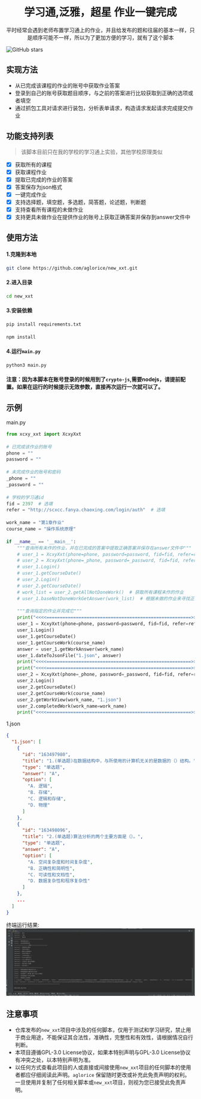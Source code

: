 <div align="center">
    <h1 align="center">
     学习通,泛雅，超星 作业一键完成
    </h1>
<p>平时经常会遇到老师布置学习通上的作业，并且给发布的题和往届的基本一样，只是顺序可能不一样，所以为了更加方便的学习，就有了这个脚本</p>
</div>

![GitHub stars](https://img.shields.io/github/stars/aglorice/new_xxt.svg)

## 实现方法
- 从已完成该课程的作业的账号中获取作业答案
- 登录到自己的账号获取题目顺序，与之前的答案进行比较获取到正确的选项或者填空
- 通过抓包工具对请求进行装包，分析表单请求，构造请求发起请求完成提交作业


## 功能支持列表
> 该脚本目前只在我的学校的学习通上实验，其他学校原理类似
* [x] 获取所有的课程
* [x] 获取课程作业
* [x] 提取已完成的作业的答案
* [x] 答案保存为json格式
* [x] 一键完成作业
* [x] 支持选择题，填空题，多选题，简答题，论述题，判断题
* [x] 支持查看所有课程的未做作业
* [x] 支持更具未做作业在提供作业的账号上获取正确答案并保存到answer文件中
## 使用方法
#### 1.克隆到本地
```bash
git clone https://github.com/aglorice/new_xxt.git
```

#### 2.进入目录
```bash
cd new_xxt
```
#### 3.安装依赖
```bash
pip install requirements.txt

npm install
```
#### 4.运行`main.py`
```bash
python3 main.py
```
#### 注意：因为本脚本在账号登录的时候用到了`crypto-js`,需要nodejs，请提前配置。如果在运行的时候提示无效参数，直接再次运行一次就可以了。

## 示例
main.py
```python
from xcxy_xxt import XcxyXxt

# 已完成该作业的账号
phone = ""
password = ""

# 未完成作业的账号和密码
_phone = ""
_password = ""

# 学校的学习通id
fid = 2397  # 选填
refer = "http://scxcc.fanya.chaoxing.com/login/auth"  # 选填

work_name = "第1章作业"
course_name = "操作系统原理"

if __name__ == '__main__':
    """查询所有未作的作业，并在已完成的答案中提取正确答案并保存在answer文件中"""
    # user_1 = XcxyXxt(phone=phone, password=password, fid=fid, refer=refer)
    # user_2 = XcxyXxt(phone=_phone, password=_password, fid=fid, refer=refer)
    # user_1.Login()
    # user_1.getCourseDate()
    # user_2.Login()
    # user_2.getCourseDate()
    # work_list = user_2.getAllNotDoneWork()  # 获取所有课程未作的作业
    # user_1.baseNotDoneWorkGetAnswer(work_list)  # 根据未做的作业来寻找正确的答案

    """查询指定的作业并完成它"""
    print("<<<<======================================================>>>>")
    user_1 = XcxyXxt(phone=phone, password=password, fid=fid, refer=refer)
    user_1.Login()
    user_1.getCourseDate()
    user_1.getCourseWork(course_name)
    answer = user_1.getWorkAnswer(work_name)
    user_1.dateToJsonFile("1.json", answer)
    print("<<<<======================================================>>>>\n\n\n")
    print("<<<<======================================================>>>>")
    user_2 = XcxyXxt(phone=_phone, password=_password, fid=fid, refer=refer)
    user_2.Login()
    user_2.getCourseDate()
    user_2.getCourseWork(course_name)
    user_2.getWorkView(work_name, "1.json")
    user_2.completedWork(work_name=work_name)
    print("<<<<======================================================>>>>")
```
1.json
```json
{
  "1.json": [
    {
      "id": "163497980",
      "title": "1.(单选题)在数据结构中，与所使用的计算机无关的是数据的（）结构。",
      "type": "单选题",
      "answer": "A",
      "option": [
        "A. 逻辑",
        "B. 存储",
        "C. 逻辑和存储",
        "D. 物理"
      ]
    },
    {
      "id": "163498096",
      "title": "2.(单选题)算法分析的两个主要方面是（）。",
      "type": "单选题",
      "answer": "A",
      "option": [
        "A. 空间复杂度和时间复杂度",
        "B. 正确性和简明性",
        "C. 可读性和文档性",
        "D. 数据复杂性和程序复杂性"
      ]
    },
    ...
  ]
}
```
终端运行结果:
![](img/image-20230315170415071.png)

## 注意事项
- 仓库发布的`new_xxt`项目中涉及的任何脚本，仅用于测试和学习研究，禁止用于商业用途，不能保证其合法性，准确性，完整性和有效性，请根据情况自行判断。
- 本项目遵循GPL-3.0 License协议，如果本特别声明与GPL-3.0 License协议有冲突之处，以本特别声明为准。
- 以任何方式查看此项目的人或直接或间接使用`new_xxt`项目的任何脚本的使用者都应仔细阅读此声明。`aglorice` 保留随时更改或补充此免责声明的权利。一旦使用并复制了任何相关脚本或`new_xxt`项目，则视为您已接受此免责声明。

